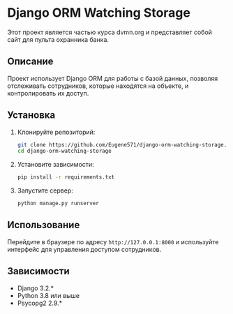 # Django ORM Watching Storage

Этот проект является частью курса dvmn.org и представляет собой сайт для пульта охранника банка.

## Описание

Проект использует Django ORM для работы с базой данных, позволяя отслеживать сотрудников, которые находятся на объекте, и контролировать их доступ.

## Установка

1. Клонируйте репозиторий:

    ```bash
    git clone https://github.com/Eugene571/django-orm-watching-storage.git
    cd django-orm-watching-storage
    ```

2. Установите зависимости:

    ```bash
    pip install -r requirements.txt
    ```

3. Запустите сервер:

    ```bash
    python manage.py runserver
    ```

## Использование

Перейдите в браузере по адресу `http://127.0.0.1:8000` и используйте интерфейс для управления доступом сотрудников.

## Зависимости

- Django 3.2.*
- Python 3.8 или выше
- Psycopg2 2.9.*
